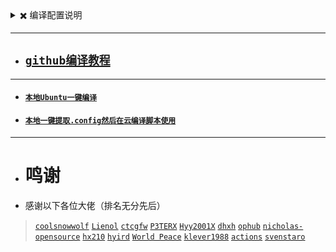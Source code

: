 
<details>
- <summary>✖️ 编译配置说明</summary>
  
2022年4月27号修改
  
把 build/openwrt_amlogic/diy-part.sh 里面的晶晨打包组合的路径修改过了，请及时更新

把编译的时候不想要的固件或者文件的删除方法修改过了，注意diy-part.sh的代码路径也修改过了，要及时更新，新删除方法请到《[`删除不想要的固件或者文件`](https://github.com/danshui-git/shuoming/blob/master/%E5%9B%BA%E4%BB%B6%E6%96%87%E4%BB%B6%E5%A4%B9%E6%95%B4%E7%90%86.md)》查看说明

</details>


---
- ## [`github编译教程`](https://github.com/danshui-git/shuoming#readme)

---
- #### [`本地Ubuntu一键编译`](https://github.com/281677160/bendi)
- #### [`本地一键提取.config然后在云编译脚本使用`](https://github.com/danshui-git/shuoming/blob/master/yijianconfig.md)
---
- # 鸣谢
- 感谢以下各位大佬（排名无分先后）
> [`coolsnowwolf`](https://github.com/coolsnowwolf/lede.git)
> [`Lienol`](https://github.com/Lienol/openwrt.git)
> [`ctcgfw`](https://github.com/project-openwrt/openwrt.git)
> [`P3TERX`](https://github.com/P3TERX/Actions-OpenWrt)
> [`Hyy2001X`](https://github.com/Hyy2001X/AutoBuild-Actions)
> [`dhxh`](https://github.com/dhxh/Openwrt-Build)
> [`ophub`](https://github.com/ophub/amlogic-s9xxx-openwrt)
> [`nicholas-opensource`](https://github.com/nicholas-opensource/OpenWrt-Autobuild)
> [`hx210`](#/README.md)
> [`hyird`](#/README.md)
> [`World Peace`](#/README.md)
> [`klever1988`](https://github.com/klever1988/cachewrtbuild)
> [`actions`](https://github.com/actions/upload-artifact)
> [`svenstaro`](https://github.com/svenstaro/upload-release-action)
